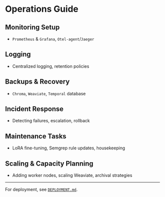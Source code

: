 # Operations Guide

## Monitoring Setup

* `Prometheus` & `Grafana`, `Otel-agent`/`Jaeger`

## Logging

* Centralized logging, retention policies

## Backups & Recovery

* `Chroma`, `Weaviate`, `Temporal` database

## Incident Response

* Detecting failures, escalation, rollback

## Maintenance Tasks

* LoRA fine-tuning, Semgrep rule updates, housekeeping

## Scaling & Capacity Planning

* Adding worker nodes, scaling Weaviate, archival strategies

***

For deployment, see [`DEPLOYMENT.md`](DEPLOYMENT.md).
